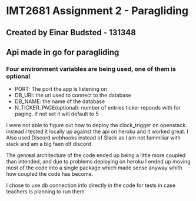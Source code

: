 # IMT2681 Assignment 2 - Paragliding
## Created by Einar Budsted - 131348

## Api made in go for paragliding

### Four environment variables are being used, one of them is optional
- PORT: The port the app is listening on
- DB_URI: the uri used to connect to the database
- DB_NAME: the name of the database
- N_TICKER_PAGE(optional): number of entries ticker reponds with for paging. if not set it will default to 5 

I were not able to figure out how to deploy the clock_trigger on openstack. instead I tested it locally up against the api on heroku and it worked great.
I Also used Discord webhooks instead of Slack as I am not fammiliar with slack and am a big faen olf discord

The genreal architecture of the code ended up being a little more coupled than intended, and due to problems deploying on heroku I ended
up moving most of the code into a single package which made sense anyway whith how coupled the code has become.

I chose to use db connection info directly in the code for tests in case teachers is planning to run them.

